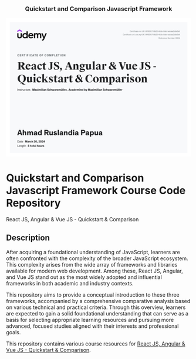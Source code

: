 <p align="center">
  <h3 align="center">Quickstart and Comparison Javascript Framework</h3>
</p>

[![certificate ui][product-ui]](https://example.com)

[product-ui]: certificate/certificate.jpg

# Quickstart and Comparison Javascript Framework Course Code Repository

React JS, Angular & Vue JS - Quickstart & Comparison

## Description

After acquiring a foundational understanding of JavaScript, learners are often confronted with the complexity of the broader JavaScript ecosystem. This complexity arises from the wide array of frameworks and libraries available for modern web development. Among these, React JS, Angular, and Vue JS stand out as the most widely adopted and influential frameworks in both academic and industry contexts.

This repository aims to provide a conceptual introduction to these three frameworks, accompanied by a comprehensive comparative analysis based on various technical and practical criteria. Through this overview, learners are expected to gain a solid foundational understanding that can serve as a basis for selecting appropriate learning resources and pursuing more advanced, focused studies aligned with their interests and professional goals.

This repository contains various course resources for [React JS, Angular & Vue JS - Quickstart & Comparison](https://www.udemy.com/course/angular-reactjs-vuejs-quickstart-comparison/?couponCode=2021PM25).
